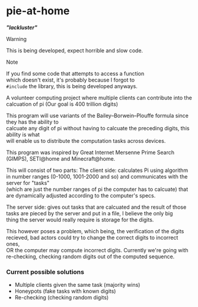 # pie-at-home
***"lackluster"***

>[!WARNING]
> This is being developed, expect horrible and slow code.

>[!NOTE]
> If you find some code that attempts to access a function  
> which doesn't exist, it's probably because I forgot to  
> `#include` the library, this is being developed anyways.

A volunteer computing project where multiple clients can contribute into the calcuation of pi (Our goal is 400 trillion digits)  

This program will use variants of the Bailey–Borwein–Plouffe formula since they has the ability to  
calcuate any digit of pi without having to calcuate the preceding digits, this ability is what  
will enable us to distribute the computation tasks across devices.  

This program was inspired by Great Internet Mersenne Prime Search (GIMPS), SETI@home and Minecraft@home.  


This will consist of two parts:
The client side: calculates Pi using algorithm in number ranges (0-1000, 1001-2000 and so) and communicates with the server for "tasks"   
(which are just the number ranges of pi the computer has to calcuate) that are dynamically adjusted according to the computer's specs.  

The server side: gives out tasks that are calcuated and the result of those tasks are pieced by the server and put in a file, I believe the only big  
thing the server would really require is storage for the digits.

This however poses a problem, which being, the verification of the digits recieved, bad actors could try to change the correct digits to incorrect ones,  
OR the computer may compute incorrect digits. Currently we're going with re-checking, checking random digits out of the computed sequence.

### Current possible solutions

* Multiple clients given the same task (majority wins)
* Honeypots (fake tasks with known digits)
* Re-checking (checking random digits)
